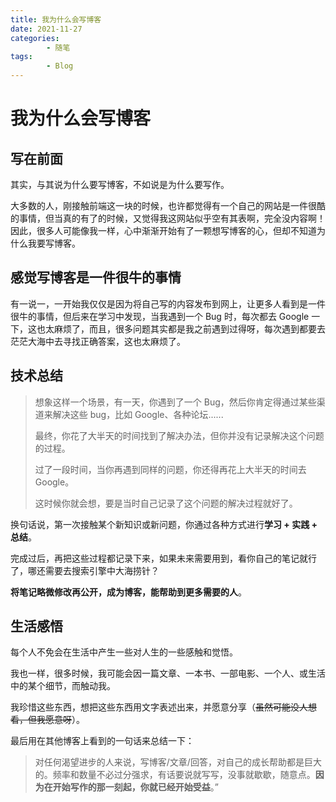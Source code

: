 ```yaml
---
title: 我为什么会写博客
date: 2021-11-27
categories:
        - 随笔
tags:
        - Blog
---
```


# 我为什么会写博客

## 写在前面

其实，与其说为什么要写博客，不如说是为什么要写作。

大多数的人，刚接触前端这一块的时候，也许都觉得有一个自己的网站是一件很酷的事情，但当真的有了的时候，又觉得我这网站似乎空有其表啊，完全没内容啊！因此，很多人可能像我一样，心中渐渐开始有了一颗想写博客的心，但却不知道为什么我要写博客。

## 感觉写博客是一件很牛的事情

有一说一，一开始我仅仅是因为将自己写的内容发布到网上，让更多人看到是一件很牛的事情，但后来在学习中发现，当我遇到一个 Bug 时，每次都去 Google 一下，这也太麻烦了，而且，很多问题其实都是我之前遇到过得呀，每次遇到都要去茫茫大海中去寻找正确答案，这也太麻烦了。

## 技术总结

> 想象这样一个场景，有一天，你遇到了一个 Bug，然后你肯定得通过某些渠道来解决这些 bug，比如 Google、各种论坛......
>
> 最终，你花了大半天的时间找到了解决办法，但你并没有记录解决这个问题的过程。
>
> 过了一段时间，当你再遇到同样的问题，你还得再花上大半天的时间去 Google。
>
> 这时候你就会想，要是当时自己记录了这个问题的解决过程就好了。
>

换句话说，第一次接触某个新知识或新问题，你通过各种方式进行**学习 + 实践 + 总结**。

完成过后，再把这些过程都记录下来，如果未来需要用到，看你自己的笔记就行了，哪还需要去搜索引擎中大海捞针？

**将笔记略微修改再公开，成为博客，能帮助到更多需要的人**。

## 生活感悟

每个人不免会在生活中产生一些对人生的一些感触和觉悟。

我也一样，很多时候，我可能会因一篇文章、一本书、一部电影、一个人、或生活中的某个细节，而触动我。

我珍惜这些东西，想把这些东西用文字表述出来，并愿意分享（~~虽然可能没人想看，但我愿意呀~~）。

最后用在其他博客上看到的一句话来总结一下：

> 对任何渴望进步的人来说，写博客/文章/回答，对自己的成长帮助都是巨大的。频率和数量不必过分强求，有话要说就写写，没事就歇歇，随意点。**因为在开始写作的那一刻起，你就已经开始受益**。”
